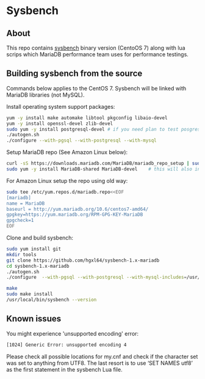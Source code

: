 # Sysbench

## About

This repo contains [sysbench](https://github.com/akopytov/sysbench) binary version (CentoOS 7) along with lua scrips which MariaDB performance team uses for performance testings.

## Building sysbench from the source

Commands below applies to the CentOS 7. Sysbench will be linked with MariaDB libraries (not MySQL).

Install operating system support packages:

```bash
yum -y install make automake libtool pkgconfig libaio-devel
yum -y install openssl-devel zlib-devel
sudo yum -y install postgresql-devel # if you need plan to test posgres database
./autogen.sh
./configure --with-pgsql --with-postgresql --with-mysql
```

Setup MariaDB repo (See Amazon Linux below):

```bash
curl -sS https://downloads.mariadb.com/MariaDB/mariadb_repo_setup | sudo bash
sudo yum -y install MariaDB-shared MariaDB-devel    # this will also install MariaDB-client MariaDB-common
```

For Amazon Linux setup the repo using old way:

```bash
sudo tee /etc/yum.repos.d/mariadb.repo<<EOF
[mariadb]
name = MariaDB
baseurl = http://yum.mariadb.org/10.6/centos7-amd64/
gpgkey=https://yum.mariadb.org/RPM-GPG-KEY-MariaDB
gpgcheck=1
EOF
```

Clone and build sysbench:

```bash
sudo yum install git
mkdir tools
git clone https://github.com/hgxl64/sysbench-1.x-mariadb
cd sysbench-1.x-mariadb
./autogen.sh
./configure  --with-pgsql --with-postgresql --with-mysql-includes=/usr/include/mysql   --with-mysql-libs=/usr/lib64/ --disable-shared --enable-static

make
sudo make install
/usr/local/bin/sysbench --version
```

## Known issues

You might experience 'unsupported encoding' error:

```bash
[1024] Generic Error: unsupported encoding 4
```

Please check all possible locations for my.cnf and check if the character set was set to anything from UTF8. The last resort is to use ‘SET NAMES utf8’ as the first statement in the sysbench Lua file.
